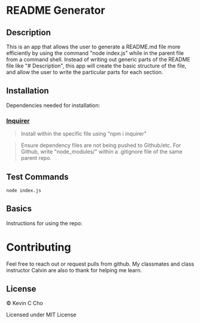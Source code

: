 
# README Generator

## Description

This is an app that allows the user to generate a README.md file more efficiently by using the command "node index.js" while in the parent file from a command shell. Instead of writing out generic parts of the README file like "# Description", this app will create the basic structure of the file, and allow the user to write the particular parts for each section.

## Installation

Dependencies needed for installation:

### [Inquirer](https://www.npmjs.com/package/inquirer)
> Install within the specific file using "npm i inquirer"

> Ensure dependency files are not being pushed to Github/etc. For Github, write "node_modules/" within a .gitignore file of the same parent repo. 
## Test Commands

`` node index.js
``
## Basics
    
Instructions for using the repo:

# Contributing
Feel free to reach out or request pulls from github. My classmates and class instructor Calvin are also to thank for helping me learn.

## License
© Kevin C Cho

Licensed under MIT License